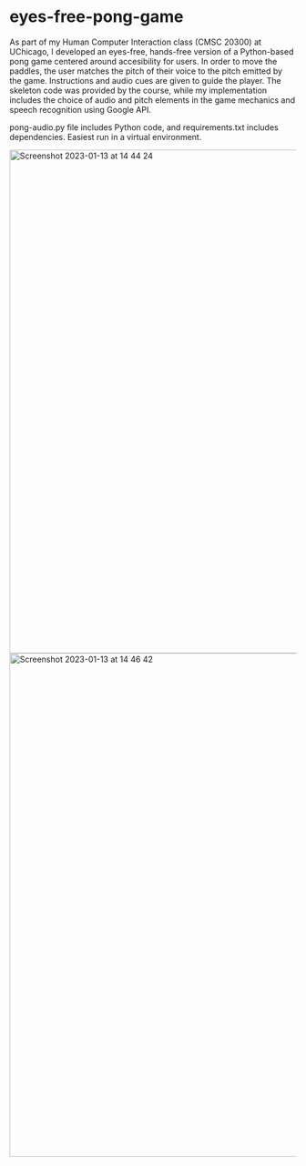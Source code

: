 # eyes-free-pong-game

As part of my Human Computer Interaction class (CMSC 20300) at UChicago, I developed an eyes-free, hands-free version of a Python-based pong game centered around accesibility for users. 
In order to move the paddles, the user matches the pitch of their voice to the pitch emitted by the game. Instructions and audio cues 
are given to guide the player. The skeleton code was provided by the course, while my implementation includes the choice of audio and pitch elements in the game mechanics and speech recognition using Google API.

pong-audio.py file includes Python code, and requirements.txt includes dependencies. Easiest run in a virtual environment.


<img width="885" alt="Screenshot 2023-01-13 at 14 44 24" src="https://user-images.githubusercontent.com/116524510/212416200-953652e5-66ef-4ca7-ad69-8308926c28ed.png">

<img width="885" alt="Screenshot 2023-01-13 at 14 46 42" src="https://user-images.githubusercontent.com/116524510/212416199-aee3ecb7-d0cf-48cd-a372-b5181099be7e.png">
